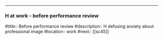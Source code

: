 ---
### H at work - before performance review

#title:: Before performance review
#description:: H defusing anxiety about professional image
#location:: work
#next:: [[sc45]]

